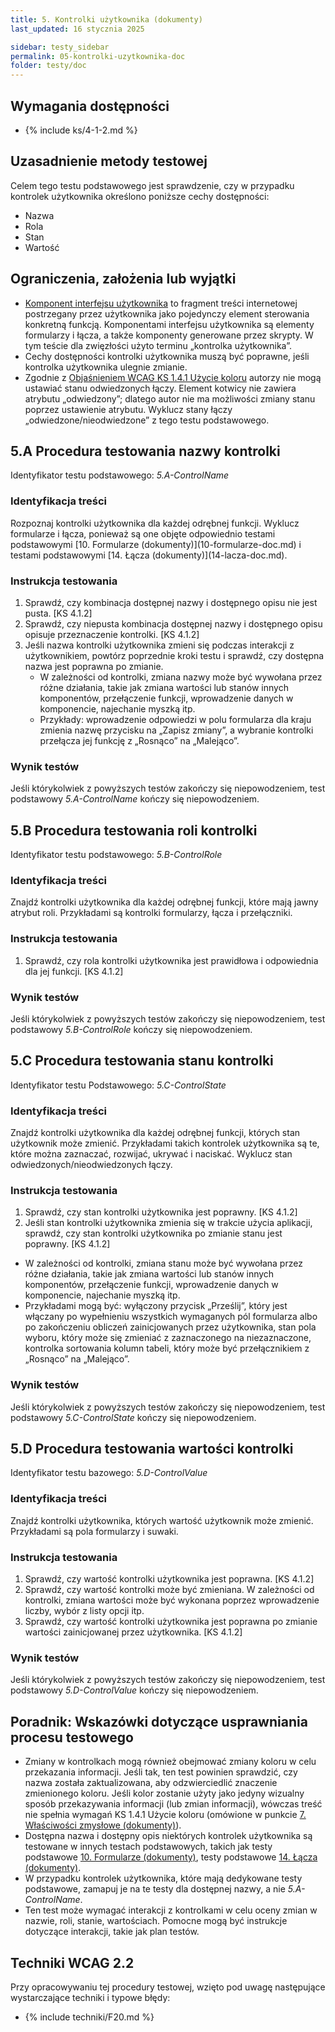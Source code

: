 ```yaml
---
title: 5. Kontrolki użytkownika (dokumenty)
last_updated: 16 stycznia 2025

sidebar: testy_sidebar
permalink: 05-kontrolki-uzytkownika-doc
folder: testy/doc
---
```


## Wymagania dostępności
- {% include ks/4-1-2.md %}  

## Uzasadnienie metody testowej
Celem tego testu podstawowego jest sprawdzenie, czy w przypadku kontrolek użytkownika określono poniższe cechy dostępności:
- Nazwa
- Rola
- Stan
- Wartość

## Ograniczenia, założenia lub wyjątki
- [Komponent interfejsu użytkownika](https://www.w3.org/Translations/WCAG21-pl/#dfn-komponentu-interfejsu-uzytkownika) to
fragment treści internetowej postrzegany przez użytkownika jako pojedynczy element sterowania konkretną funkcją. Komponentami interfejsu użytkownika są elementy formularzy i łącza, a także komponenty generowane przez skrypty. W tym teście dla zwięzłości użyto terminu „kontrolka użytkownika”.
- Cechy dostępności kontrolki użytkownika muszą być poprawne, jeśli kontrolka użytkownika ulegnie zmianie.
- Zgodnie z [Objaśnieniem WCAG KS 1.4.1 Użycie koloru](https://wcag.irdpl.pl/understanding/uzycie-koloru.html) autorzy nie mogą ustawiać stanu odwiedzonych łączy. Element kotwicy nie zawiera atrybutu „odwiedzony”; dlatego autor nie ma możliwości zmiany stanu poprzez ustawienie atrybutu. Wyklucz stany łączy „odwiedzone/nieodwiedzone” z tego testu podstawowego.

## 5.A Procedura testowania nazwy kontrolki
Identyfikator testu podstawowego: *5.A-ControlName*

### Identyfikacja treści

<p id="d5aIC">Rozpoznaj kontrolki użytkownika dla każdej odrębnej funkcji. Wyklucz formularze i łącza, ponieważ są one objęte odpowiednio testami podstawowymi [10. Formularze (dokumenty)](10-formularze-doc.md) i testami podstawowymi [14. Łącza (dokumenty)](14-lacza-doc.md).</p>

### Instrukcja testowania
1.	Sprawdź, czy kombinacja dostępnej nazwy i dostępnego opisu nie jest pusta. [KS 4.1.2]
2.	Sprawdź, czy niepusta kombinacja dostępnej nazwy i dostępnego opisu opisuje przeznaczenie kontrolki. [KS 4.1.2]
3.	Jeśli nazwa kontrolki użytkownika zmieni się podczas interakcji z użytkownikiem, powtórz poprzednie kroki testu i sprawdź, czy dostępna nazwa jest poprawna po zmianie.
    - W zależności od kontrolki, zmiana nazwy może być wywołana przez różne działania, takie jak zmiana wartości lub stanów innych komponentów, przełączenie funkcji, wprowadzenie danych w komponencie, najechanie myszką itp.
    - Przykłady: wprowadzenie odpowiedzi w polu formularza dla kraju zmienia nazwę przycisku na „Zapisz zmiany”, a wybranie kontrolki przełącza jej funkcję z „Rosnąco” na „Malejąco”.

### Wynik testów

<p id="d5aTR">Jeśli którykolwiek z powyższych testów zakończy się niepowodzeniem, test podstawowy <em>5.A-ControlName</em> kończy się niepowodzeniem.</p>

## 5.B Procedura testowania roli kontrolki
Identyfikator testu podstawowego: _5.B-ControlRole_

### Identyfikacja treści

<p id="d5bIC">Znajdź kontrolki użytkownika dla każdej odrębnej funkcji, które mają jawny atrybut roli. 
Przykładami są kontrolki formularzy, łącza i przełączniki.</p>

### Instrukcja testowania

<ol id="d5bTI">
    <li id="d5bTI-1">Sprawdź, czy rola kontrolki użytkownika jest prawidłowa i odpowiednia dla jej funkcji.  [KS 4.1.2]</li>
</ol>

### Wynik testów

<p id="d5bTR">Jeśli którykolwiek z powyższych testów zakończy się niepowodzeniem, test podstawowy <em>5.B-ControlRole</em> kończy się niepowodzeniem.</p>

## 5.C Procedura testowania stanu kontrolki
Identyfikator testu Podstawowego: _5.C-ControlState_

### Identyfikacja treści

<p id="d5cIC">Znajdź kontrolki użytkownika dla każdej odrębnej funkcji, których stan użytkownik może zmienić. Przykładami takich kontrolek użytkownika są te, które można zaznaczać, rozwijać, ukrywać i naciskać. Wyklucz stan odwiedzonych/nieodwiedzonych łączy.</p>

### Instrukcja testowania
1.	Sprawdź, czy stan kontrolki użytkownika jest poprawny.  [KS 4.1.2]
2.	Jeśli stan kontrolki użytkownika zmienia się w trakcie użycia aplikacji, sprawdź, czy stan kontrolki użytkownika po zmianie stanu jest poprawny. [KS 4.1.2]
   - W zależności od kontrolki, zmiana stanu może być wywołana przez różne działania, takie jak zmiana wartości lub stanów innych komponentów, przełączenie funkcji, wprowadzenie danych w komponencie, najechanie myszką itp.
   - Przykładami mogą być: wyłączony przycisk „Prześlij”, który jest włączany po wypełnieniu wszystkich wymaganych pól formularza albo po zakończeniu obliczeń zainicjowanych przez użytkownika, stan pola wyboru, który może się zmieniać z zaznaczonego na niezaznaczone, kontrolka sortowania kolumn tabeli, który może być przełącznikiem z „Rosnąco” na „Malejąco”.

### Wynik testów

<p id="d5cTR">Jeśli którykolwiek z powyższych testów zakończy się niepowodzeniem, test podstawowy <em>5.C-ControlState</em> kończy się niepowodzeniem.</p>

## 5.D Procedura testowania wartości kontrolki
Identyfikator testu bazowego: _5.D-ControlValue_

### Identyfikacja treści

<p id="d5dIC">Znajdź kontrolki użytkownika, których wartość użytkownik może zmienić.  Przykładami są pola formularzy i suwaki.</p>

### Instrukcja testowania
1.	Sprawdź, czy wartość kontrolki użytkownika jest poprawna.  [KS 4.1.2]
2.	Sprawdź, czy wartość kontrolki może być zmieniana. W zależności od kontrolki, zmiana wartości może być wykonana poprzez wprowadzenie liczby, wybór z listy opcji itp.
3.	Sprawdź, czy wartość kontrolki użytkownika jest poprawna po zmianie wartości zainicjowanej przez użytkownika. [KS 4.1.2]

### Wynik testów
<p id="d5dTR">Jeśli którykolwiek z powyższych testów zakończy się niepowodzeniem, test podstawowy <em>5.D-ControlValue</em> kończy się niepowodzeniem.</p>

##  Poradnik: Wskazówki dotyczące usprawniania procesu testowego
-  Zmiany w kontrolkach mogą również obejmować zmiany koloru w celu przekazania informacji. Jeśli tak, ten test powinien sprawdzić, czy nazwa została zaktualizowana, aby odzwierciedlić znaczenie zmienionego koloru. Jeśli kolor zostanie użyty jako jedyny wizualny sposób przekazywania informacji (lub zmian informacji), wówczas treść nie spełnia wymagań KS 1.4.1 Użycie koloru (omówione w punkcie [7. Właściwości zmysłowe (dokumenty)](07-wlasciwosci-zmyslowe-doc.md)).
- Dostępna nazwa i dostępny opis niektórych kontrolek użytkownika są testowane w innych testach podstawowych, takich jak testy podstawowe [10. Formularze (dokumenty)](10-formularze-doc.md), testy podstawowe [14. Łącza (dokumenty)](14-lacza-doc.md).
- W przypadku kontrolek użytkownika, które mają dedykowane testy podstawowe, zamapuj je na te testy dla dostępnej nazwy, a nie _5.A-ControlName_.
- Ten test może wymagać interakcji z kontrolkami w celu oceny zmian w nazwie, roli, stanie, wartościach. Pomocne mogą być instrukcje dotyczące interakcji, takie jak plan testów.

## Techniki WCAG 2.2
Przy opracowywaniu tej procedury testowej, wzięto pod uwagę następujące wystarczające techniki i typowe błędy:

- {% include techniki/F20.md %}
